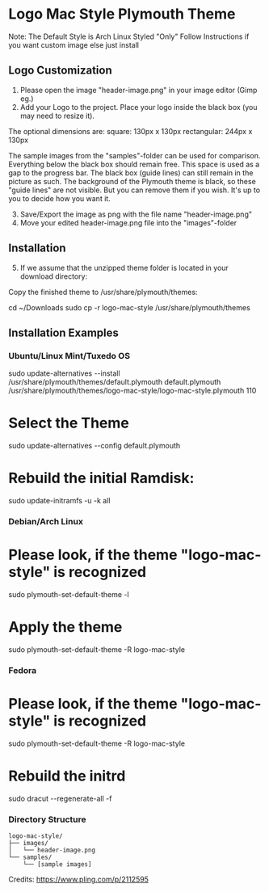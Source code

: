 # Logo Mac Style Plymouth Theme

Note: The Default Style is Arch Linux Styled "Only" Follow Instructions if you want custom image else just install

## Logo Customization

1) Please open the image "header-image.png" in your image editor (Gimp eg.)
2) Add your Logo to the project. Place your logo inside the black box (you may need to resize it).

The optional dimensions are:
square:           130px x 130px
rectangular:      244px x 130px

The sample images from the "samples"-folder can be used for comparison.
Everything below the black box should remain free. This space is used as a gap to the progress bar.
The black box (guide lines) can still remain in the picture as such.
The background of the Plymouth theme is black, so these "guide lines" are not visible.
But you can remove them if you wish. It's up to you to decide how you want it.

3) Save/Export the image as png with the file name "header-image.png"
4) Move your edited header-image.png file into the "images"-folder

## Installation

5) If we assume that the unzipped theme folder is located in your download directory:

Copy the finished theme to /usr/share/plymouth/themes:

cd ~/Downloads
sudo cp -r logo-mac-style /usr/share/plymouth/themes

## Installation Examples

### Ubuntu/Linux Mint/Tuxedo OS

sudo update-alternatives --install /usr/share/plymouth/themes/default.plymouth default.plymouth /usr/share/plymouth/themes/logo-mac-style/logo-mac-style.plymouth 110

# Select the Theme
sudo update-alternatives --config default.plymouth

# Rebuild the initial Ramdisk:
sudo update-initramfs -u -k all

### Debian/Arch Linux

# Please look, if the theme "logo-mac-style" is recognized
sudo plymouth-set-default-theme -l

# Apply the theme
sudo plymouth-set-default-theme -R logo-mac-style

### Fedora

# Please look, if the theme "logo-mac-style" is recognized
sudo plymouth-set-default-theme -R logo-mac-style

# Rebuild the initrd
sudo dracut --regenerate-all -f

### Directory Structure

```
logo-mac-style/
├── images/
│   └── header-image.png
└── samples/
    └── [sample images]
```

Credits: https://www.pling.com/p/2112595

